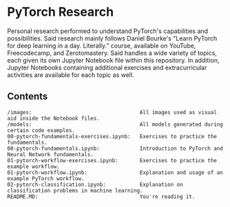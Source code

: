 # PyTorch Research

Personal research performed to understand PyTorch's capabilities and possibilities. Said research mainly follows Daniel Bourke's "Learn PyTorch for deep learning in a day. Literally." course, available on YouTube, Freecodecamp, and Zerotomastery. Said handles a wide variety of topics, each given its own Jupyter Notebook file within this repository. In addition, Jupyter Notebooks containing additional exercises and extracurricular activities are available for each topic as well.

## Contents
~~~
/images:                                   All images used as visual aid inside the Notebook files.
/models:                                   All models generated during certain code examples.
00-pytorch-fundamentals-exercises.ipynb:   Exercises to practice the fundamentals.
00-pytorch-fundamentals.ipynb:             Introduction to PyTorch and Neural Network fundamentals.
01-pytorch-workflow-exercises.ipynb:       Exercises to practice the example workflow.
01-pytorch-workflow.ipynb:                 Explanation and usage of an example PyTorch workflow.
02-pytorch-classification.ipynb:           Explanation on classification problems in machine learning.
README.MD:                                 You're reading it.
~~~
